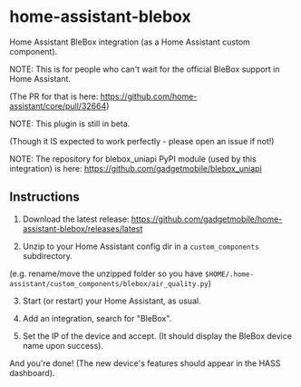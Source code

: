 # home-assistant-blebox

Home Assistant BleBox integration (as a Home Assistant custom component).


NOTE: This is for people who can't wait for the official BleBox support in Home Assistant.

(The PR for that is here: https://github.com/home-assistant/core/pull/32664)


NOTE: This plugin is still in beta.

(Though it IS expected to work perfectly - please open an issue if not!)


NOTE: The repository for blebox_uniapi PyPI module (used by this integration) is here: https://github.com/gadgetmobile/blebox_uniapi


## Instructions

1. Download the latest release: https://github.com/gadgetmobile/home-assistant-blebox/releases/latest

2. Unzip to your Home Assistant config dir in a `custom_components` subdirectory.

(e.g. rename/move the unzipped folder so you have `$HOME/.home-assistant/custom_components/blebox/air_quality.py`)

3. Start (or restart) your Home Assistant, as usual.

4. Add an integration, search for "BleBox".

5. Set the IP of the device and accept. (It should display the BleBox device name upon success).

And you're done! (The new device's features should appear in the HASS dashboard).
